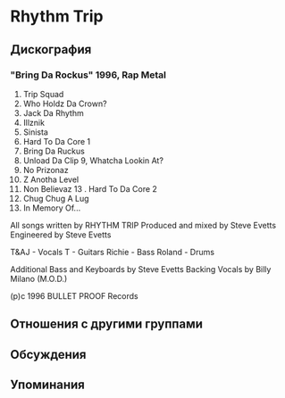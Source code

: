# Rhythm Trip



## Дискография

### "Bring Da Rockus" 1996, Rap Metal

1. Trip Squad
2. Who Holdz Da Crown?
3. Jack Da Rhythm
4. Illznik
5. Sinista
6. Hard To Da Core 1
7. Bring Da Ruckus
8. Unload Da Clip
9, Whatcha Lookin At?
10. No Prizonaz
11. Z Anotha Level
12. Non Believaz
13 . Hard To Da Core 2
14. Chug Chug A Lug
15. In Memory Of...

All songs written by RHYTHM TRIP
Produced and mixed by Steve Evetts
Engineered by Steve Evetts

T&AJ - Vocals
T - Guitars
Richie - Bass
Roland - Drums

Additional Bass and Keyboards by Steve Evetts
Backing Vocals by Billy Milano (M.O.D.)

(p)c 1996 BULLET PROOF Records


## Отношения с другими группами


## Обсуждения


## Упоминания

